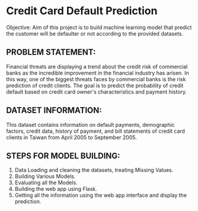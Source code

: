 <h1>Credit Card Default Prediction</h1>

Objective: Aim of this project is to build machine learning model that predict the customer will be defaulter or not according to the provided datasets.

<h2>PROBLEM STATEMENT:</h2>

Financial threats are displaying a trend about the credit risk of commercial banks as the incredible improvement in the financial industry has arisen. In this way, one of the biggest threats faces by commercial banks is the risk prediction of credit clients. The goal is to predict the probability of credit default based on credit card owner's characteristics and payment history.

<h2>DATASET INFORMATION:</h2>

This dataset contains information on default payments, demographic factors, credit data, history of payment, and bill statements of credit card clients in Taiwan from April 2005 to September 2005.

<h2>STEPS FOR MODEL BUILDING:</h2>

1. Data Loading and cleaning the datasets, treating Missing Values.
2. Building Various Models.
3. Evaluating all the Models.
4. Building the web app using Flask.
5. Getting all the information using the web app interface and display the prediction.
